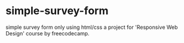 # simple-survey-form
simple survey form only using html/css
a project for 'Responsive Web Design' course by freecodecamp.

